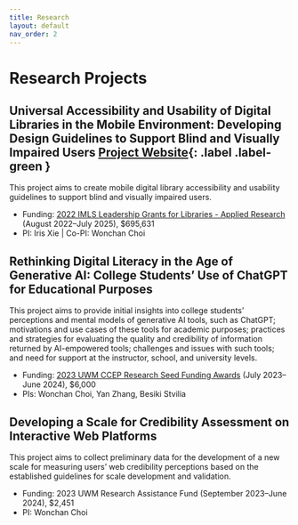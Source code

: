 ```yaml
---
title: Research
layout: default
nav_order: 2
---
```

# Research Projects
## Universal Accessibility and Usability of Digital Libraries in the Mobile Environment: Developing Design Guidelines to Support Blind and Visually Impaired Users [Project Website](https://sites.uwm.edu/bvi/imls-mobile/){: .label .label-green }

This project aims to create mobile digital library accessibility and usability guidelines to support blind and visually impaired users. 
- Funding: [2022 IMLS Leadership Grants for Libraries - Applied Research](https://www.imls.gov/grants/awarded/lg-252289-ols-22) (August 2022–July 2025), $695,631 
- PI: Iris Xie &#124; Co-PI: Wonchan Choi

## Rethinking Digital Literacy in the Age of Generative AI: College Students’ Use of ChatGPT for Educational Purposes
This project aims to provide initial insights into college students’ perceptions and mental models of generative AI tools, such as ChatGPT; motivations and use cases of these tools for academic purposes; practices and strategies for evaluating the quality and credibility of information returned by AI-empowered tools; challenges and issues with such tools; and need for support at the instructor, school, and university levels.
- Funding: [2023 UWM CCEP Research Seed Funding Awards](https://uwm.edu/community-engagement-professions/ccep-announces-research-seed-funding-awards/) (July 2023–June 2024), $6,000
- PIs: Wonchan Choi, Yan Zhang, Besiki Stvilia

## Developing a Scale for Credibility Assessment on Interactive Web Platforms
This project aims to collect preliminary data for the development of a new scale for measuring users’ web credibility perceptions based on the established guidelines for scale development and validation.
- Funding: 2023 UWM Research Assistance Fund (September 2023–June 2024), $2,451
- PI: Wonchan Choi
